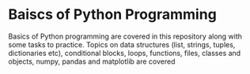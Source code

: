 # Baiscs of Python Programming
Basics of Python programming are covered in this repository along with some tasks to practice. 
Topics on data structures (list, strings, tuples, dictionaries etc), conditional blocks, loops, functions, files, classes and objects, numpy, pandas and matplotlib are covered
